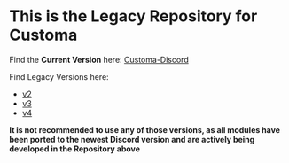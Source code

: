 # This is the Legacy Repository for Customa

Find the **Current Version** here: [Customa-Discord](https://gitlab.com/Customa/Customa-Discord)

Find Legacy Versions here:
* [v2](https://gitlab.com/Customa/Customa-Discord-Legacy/tree/v2)
* [v3](https://gitlab.com/Customa/Customa-Discord-Legacy/tree/v3)
* [v4](https://gitlab.com/Customa/Customa-Discord-Legacy/tree/v4)

**It is not recommended to use any of those versions, as all modules have been ported to the newest Discord version and are actively being developed in the Repository above**
